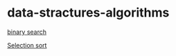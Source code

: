 # data-stractures-algorithms
[binary search](https://github.com/kmSabbir21/data-stractures-algorithms/wiki/test)

[Selection sort](https://github.com/kmSabbir21/data-stractures-algorithms/wiki/SelectionSort)
